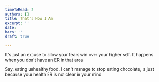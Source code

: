 ```yaml
---
timeToRead: 2
authors: []
title: That's How I Am
excerpt: ''
date: 
hero: ''
draft: true

---
```

It's just an excuse to allow your fears win over your higher self. It happens when you don't have an ER in that area

Say, eating unhealthy food. I can't manage to stop eating chocolate, is just because your health ER is not clear in your mind